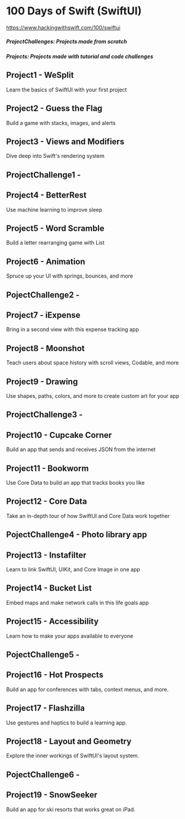 # 100 Days of Swift (SwiftUI)
https://www.hackingwithswift.com/100/swiftui

##### ProjectChallenges: Projects made from scratch
##### Projects: Projects made with tutorial and code challenges

## Project1 - WeSplit

Learn the basics of SwiftUI with your first project

## Project2 - Guess the Flag

Build a game with stacks, images, and alerts

## Project3 - Views and Modifiers

Dive deep into Swift's rendering system

## ProjectChallenge1 - 

## Project4 - BetterRest

Use machine learning to improve sleep

## Project5 - Word Scramble

Build a letter rearranging game with List

## Project6 - Animation

Spruce up your UI with springs, bounces, and more

## PojectChallenge2 - 

## Project7 - iExpense

Bring in a second view with this expense tracking app

## Project8 - Moonshot

Teach users about space history with scroll views, Codable, and more

## Project9 - Drawing

Use shapes, paths, colors, and more to create custom art for your app

## ProjectChallenge3 - 

## Project10 - Cupcake Corner

Build an app that sends and receives JSON from the internet

## Project11 - Bookworm

Use Core Data to build an app that tracks books you like

## Project12 - Core Data

Take an in-depth tour of how SwiftUI and Core Data work together

## PojectChallenge4 - Photo library app

## Project13 - Instafilter

Learn to link SwiftUI, UIKit, and Core Image in one app

## Project14 - Bucket List

Embed maps and make network calls in this life goals app

## Project15 - Accessibility

Learn how to make your apps available to everyone

## PojectChallenge5 - 

## Project16 - Hot Prospects

Build an app for conferences with tabs, context menus, and more.

## Project17 - Flashzilla

Use gestures and haptics to build a learning app.

## Project18 - Layout and Geometry

Explore the inner workings of SwiftUI's layout system.

## PojectChallenge6 -

## Project19 - SnowSeeker

Build an app for ski resorts that works great on iPad.
